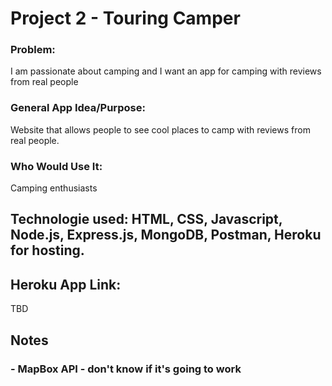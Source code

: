 # Project 2 - Touring Camper

### Problem:

I am passionate about camping and I want an app for camping with reviews from real people

### General App Idea/Purpose:

Website that allows people to see cool places to camp with reviews from real people.

### Who Would Use It:

Camping enthusiasts

## Technologie used: HTML, CSS, Javascript, Node.js, Express.js, MongoDB, Postman, Heroku for hosting.

## Heroku App Link:

TBD

## Notes

### - MapBox API - don't know if it's going to work
